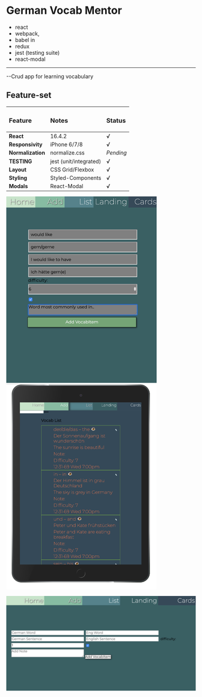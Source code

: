 # German Vocab Mentor


+ react
+ webpack, 
+ babel in 
+ redux
+ jest (testing suite)
+ react-modal

---

--Crud app for learning vocabulary

## Feature-set

| <h3>Feature</h3>  | <h3>Notes</h3>         | <h3>Status</h3> |
| :---------------- | :--------------------- | :-------------- |
| **React**         | 16.4.2                 | ***√***         |
| **Responsivity**  | iPhone 6/7/8           | ***√***         |
| **Normalization** | normalize.css          | *Pending*       |
| **TESTING**       | jest (unit/integrated) | ***√***         |
| **Layout**        | CSS Grid/Flexbox       | ***√***         |
| **Styling**       | Styled-Components      | ***√***         |
| **Modals**        | React-Modal            | ***√***         |


<img src="https://github.com/beauhaus/German-Vocab-Mentor/blob/master/readmeRefImg/form2.jpg?raw=true" alt="form 2" width="400"/>

<img src="https://github.com/beauhaus/German-Vocab-Mentor/blob/master/readmeRefImg/listscrn.png?raw=true" alt="List Scrn" width="400"/>


![Select page screenshot](https://github.com/beauhaus/German-Vocab-Mentor/blob/master/readmeRefImg/formscrn1.jpg?raw=true "Select page screenshot")